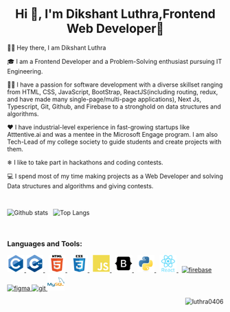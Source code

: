 <!-- ### Hi there 👋 -->
<h1 align="center">Hi 👋, I'm Dikshant Luthra,Frontend Web Developer🚀</h1>
<p align="left">
🙍‍♂️ Hey there, I am Dikshant Luthra
	
🎓 I am a Frontend Developer and a Problem-Solving enthusiast pursuing IT Engineering.

👨‍💻 I have a passion for software development with a diverse skillset ranging from HTML, CSS, JavaScript, BootStrap, ReactJS(including routing, redux, and have made many single-page/multi-page applications), Next Js, Typescript, Git, Github, and Firebase to a stronghold on data structures and algorithms.

❤ I have industrial-level experience in fast-growing startups like Atttentive.ai and was a mentee in the Microsoft Engage program. I am also Tech-Lead of my college society to guide students and create projects with them.

❄ I like to take part in hackathons and coding contests.

💻 I spend most of my time making projects as a Web Developer and solving Data structures and algorithms and giving contests. 
<p/>
<br />

![Github stats](https://github-readme-stats.vercel.app/api?username=diksh04&show_icons=true&theme=radical) 
&nbsp;
![Top Langs](https://github-readme-stats.vercel.app/api/top-langs/?username=diksh04&layout=compact&theme=radical)

<br />

<h3 align="left">Languages and Tools:</h3>
<p align="left">
	<a href="https://www.cprogramming.com/" target="_blank" rel="noreferrer"> <img 
			src="https://raw.githubusercontent.com/devicons/devicon/master/icons/c/c-original.svg" 
			alt="c" width="40" height="40"/> </a>
	<a href="https://www.cplusplus.com/" target="_blank"> <img
			src="https://raw.githubusercontent.com/devicons/devicon/master/icons/cplusplus/cplusplus-original.svg"
			alt="c++" width="40" height="40" /> </a> &nbsp;
	<a href="https://www.w3.org/html/" target="_blank"> <img
			src="https://raw.githubusercontent.com/devicons/devicon/master/icons/html5/html5-original-wordmark.svg"
			alt="html5" width="40" height="40" /> </a> &nbsp;
	<a href="https://www.w3schools.com/css/" target="_blank"> <img
			src="https://raw.githubusercontent.com/devicons/devicon/master/icons/css3/css3-original-wordmark.svg"
			alt="css3" width="40" height="40" /> </a> &nbsp;
	<a href="https://www.javascript.com/" target="_blank"> <img
			src="https://raw.githubusercontent.com/devicons/devicon/master/icons/javascript/javascript-plain.svg"
			alt="js" width="40" height="40" /> </a> &nbsp;
	<a href="https://getbootstrap.com/" target="_blank"> <img
			src="https://raw.githubusercontent.com/devicons/devicon/master/icons/bootstrap/bootstrap-plain.svg"
			alt="bootstrap" width="40" height="40" /> </a> &nbsp;
	<a href="https://python.org" target="_blank"> <img
			src="https://raw.githubusercontent.com/devicons/devicon/master/icons/python/python-original.svg"
			alt="python" width="40" height="40" /> </a> &nbsp;
	<a href="https://reactjs.org" target="_blank"> <img
			src="https://raw.githubusercontent.com/devicons/devicon/master/icons/react/react-original-wordmark.svg"
			alt="react" width="40" height="40" /> </a> &nbsp;
	 <a href="https://firebase.google.com/" target="_blank" rel="noreferrer"> <img 
			src="https://www.vectorlogo.zone/logos/firebase/firebase-icon.svg" 
			alt="firebase" width="40" height="40"/> </a>
	<a href="https://www.figma.com/" target="_blank" rel="noreferrer"> <img 
			src="https://www.vectorlogo.zone/logos/figma/figma-icon.svg" 
			alt="figma" width="40" height="40"/> </a>
	<a href="https://git-scm.com/" target="_blank" rel="noreferrer"> <img 
			src="https://www.vectorlogo.zone/logos/git-scm/git-scm-icon.svg" 
			alt="git" width="40" height="40"/> </a>
	<a href="https://www.mysql.com/" target="_blank" rel="noreferrer"> <img 
			src="https://raw.githubusercontent.com/devicons/devicon/master/icons/mysql/mysql-original-wordmark.svg" 
			alt="mysql" width="40" height="40"/> </a>
	
</p>
<p align="right"> <img src="https://komarev.com/ghpvc/?username=diksh04-1&label=Profile%20views&color=0e75b6&style=flat" alt="luthra0406" /> </p>


<!--
**diksh04/diksh04** is a ✨ _special_ ✨ repository because its `README.md` (this file) appears on your GitHub profile

Here are some ideas to get you started:

- 🔭 I’m currently working on ...
- 🌱 I’m currently learning ...
- 👯 I’m looking to collaborate on ...
- 🤔 I’m looking for help with ...
- 💬 Ask me about ...
- 📫 How to reach me: ...
- 😄 Pronouns: ...
- ⚡ Fun fact: ...
-->
